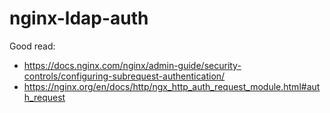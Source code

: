 nginx-ldap-auth
=====================

Good read:
- https://docs.nginx.com/nginx/admin-guide/security-controls/configuring-subrequest-authentication/
- https://nginx.org/en/docs/http/ngx_http_auth_request_module.html#auth_request
